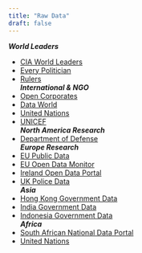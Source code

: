 ```yaml
---
title: "Raw Data"
draft: false
---
```


***World Leaders***<br>
- [CIA World Leaders](https://www.cia.gov/library/publications/resources/world-leaders-1/index.html)<br>
- [Every Politician](http://everypolitician.org)<br>
- [Rulers](https://www.rulers.org/)<br>
***International & NGO***<br>
- [Open Corporates](https://opencorporates.com/)<br>
- [Data World](https://data.world/)<br>
- [United Nations](http://data.un.org/)<br>
- [UNICEF](http://data.unicef.ge/en)<br>
***North America Research***              
- [Department of Defense](http://data.defense.gov/)         
***Europe Research***
- [EU Public Data](http://publicdata.eu/)<br>
- [EU Open Data Monitor](http://opendatamonitor.eu)<br>
- [Ireland Open Data Portal](https://data.gov.ie/data)  
- [UK Police Data](https://data.police.uk)       
***Asia***                
- [Hong Kong Government Data](https://data.gov.hk/en/)<br>
- [India Government Data](https://data.gov.in/)<br>
- [Indonesia Government Data](https://data.go.id/)<br>
***Africa***                
- [South African National Data Portal](http://data.gov.za/)<br>
- [United Nations](http://data.un.org/)
